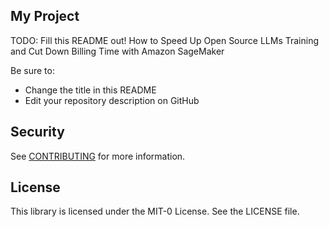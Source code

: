 ## My Project

TODO: Fill this README out!
How to Speed Up Open Source LLMs Training and Cut Down Billing Time with Amazon SageMaker

Be sure to:

* Change the title in this README
* Edit your repository description on GitHub

## Security

See [CONTRIBUTING](CONTRIBUTING.md#security-issue-notifications) for more information.

## License

This library is licensed under the MIT-0 License. See the LICENSE file.

